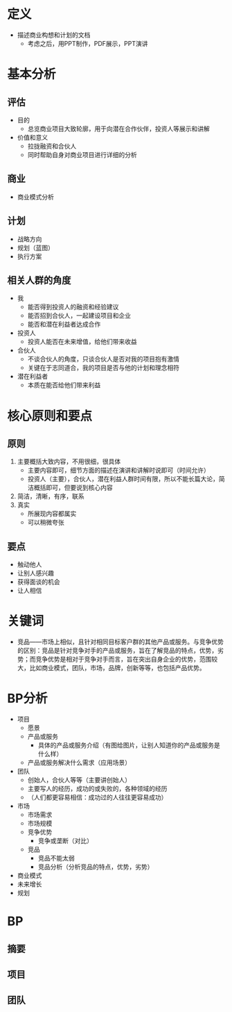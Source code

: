 # 定义

-  描述商业构想和计划的文档
	- 考虑之后，用PPT制作，PDF展示，PPT演讲

# 基本分析

## 评估

- 目的
	- 总览商业项目大致轮廓，用于向潜在合作伙伴，投资人等展示和讲解
- 价值和意义
	- 拉拢融资和合伙人
	- 同时帮助自身对商业项目进行详细的分析

## 商业

- 商业模式分析

## 计划

- 战略方向
- 规划（蓝图）
- 执行方案

## 相关人群的角度

- 我
	- 能否得到投资人的融资和经验建议
	- 能否招到合伙人，一起建设项目和企业
	- 能否和潜在利益者达成合作
- 投资人
	- 投资人能否在未来增值，给他们带来收益
- 合伙人
	- 不谈合伙人的角度，只谈合伙人是否对我的项目抱有激情
	- 关键在于志同道合，我的项目是否与他的计划和理念相符
- 潜在利益者
	- 本质在能否给他们带来利益

# 核心原则和要点

## 原则

1. 主要概括大致内容，不用很细，很具体
	- 主要内容即可，细节方面的描述在演讲和讲解时说即可（时间允许）
	- 投资人（主要），合伙人，潜在利益人群时间有限，所以不能长篇大论，简洁概括即可，但要说到核心内容
2. 简洁，清晰，有序，联系
3. 真实
	- 所展现内容都属实
	- 可以稍微夸张

## 要点

- 触动他人
- 让别人感兴趣
- 获得面谈的机会
- 让人相信

# 关键词

- 竞品——市场上相似，且针对相同目标客户群的其他产品或服务。与竞争优势的区别：竞品是针对竞争对手的产品或服务，旨在了解竞品的特点，优势，劣势；而竞争优势是相对于竞争对手而言，旨在突出自身企业的优势，范围较大，比如商业模式，团队，市场，品牌，创新等等，也包括产品优势。

# BP分析

- 项目
	- 愿景
	- 产品或服务
		- 具体的产品或服务介绍（有图给图片，让别人知道你的产品或服务是什么样）
	- 产品或服务解决什么需求（应用场景）
- 团队
	- 创始人，合伙人等等（主要讲创始人）
	- 主要写人的经历，成功的或失败的，各种领域的经历
	- （人们都更容易相信：成功过的人往往更容易成功）
- 市场
	- 市场需求
	- 市场规模
	- 竞争优势
		- 竞争或垄断（对比）
	- 竞品
		- 竞品不能太弱
		- 竞品分析（分析竞品的特点，优势，劣势）
- 商业模式
- 未来增长
- 规划

# BP

## 摘要

## 项目

## 团队



